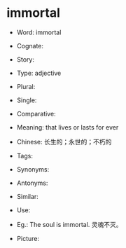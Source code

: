 # immortal

- Word: immortal
- Cognate: 
- Story: 

- Type: adjective
- Plural: 
- Single: 
- Comparative: 
- Meaning: that lives or lasts for ever
- Chinese: 长生的；永世的；不朽的
- Tags: 
- Synonyms: 
- Antonyms: 
- Similar: 
- Use: 
- Eg.: The soul is immortal. 灵魂不灭。
- Picture: 

